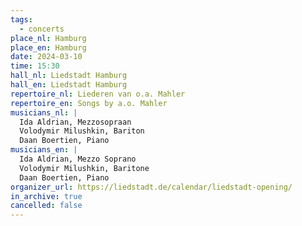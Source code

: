 ```yaml
---
tags:
  - concerts
place_nl: Hamburg
place_en: Hamburg
date: 2024-03-10
time: 15:30
hall_nl: Liedstadt Hamburg
hall_en: Liedstadt Hamburg
repertoire_nl: Liederen van o.a. Mahler
repertoire_en: Songs by a.o. Mahler
musicians_nl: |
  Ida Aldrian, Mezzosopraan
  Volodymir Milushkin, Bariton
  Daan Boertien, Piano
musicians_en: |
  Ida Aldrian, Mezzo Soprano
  Volodymir Milushkin, Baritone
  Daan Boertien, Piano
organizer_url: https://liedstadt.de/calendar/liedstadt-opening/
in_archive: true
cancelled: false
---
```

